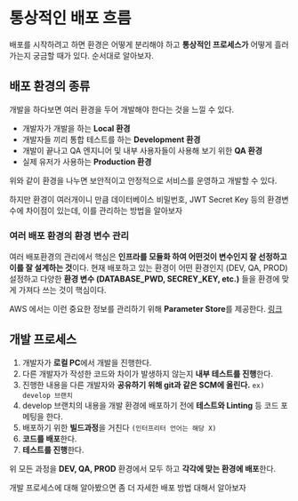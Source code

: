 # 통상적인 배포 흐름

배포를 시작하려고 하면 환경은 어떻게 분리해야 하고 **통상적인 프로세스가** 어떻게 흘러가는지 궁금할 때가 있다. 순서대로 알아보자.

## 배포 환경의 종류
개발을 하다보면 여러 환경을 두어 개발해야 한다는 것을 느낄 수 있다.
- 개발자가 개발을 하는 **Local 환경**
- 개발자들 끼리 통합 테스트를 하는 **Development 환경**
- 개발이 끝나고 QA 엔지니어 및 내부 사용자들이 사용해 보기 위한 **QA 환경**
- 실제 유저가 사용하는 **Production 환경**

위와 같이 환경을 나누면 보안적이고 안정적으로 서비스를 운영하고 개발할 수 있다.

하지만 환경이 여러개이니 만큼 데이터베이스 비밀번호, JWT Secret Key 등의 환경변수에 차이점이 있는데, 이를 관리하는 방법을 알아보자

### 여러 배포 환경의 환경 변수 관리
여러 배포환경의 관리에서 핵심은 **인프라를 모듈화 하여 어떤것이 변수인지 잘 선정하고 이를 잘 설계하는 것**이다.
현재 배포하고 있는 환경이 어떤 환경인지 (DEV, QA, PROD) 설정하고 다양한 **환경 변수 (DATABASE_PWD, SECREY_KEY, etc.)** 들을 환경에 맞게 가져다 쓰는 것이 핵심이다.

AWS 에서는 이런 중요한 정보를 관리하기 위해 **Parameter Store**를 제공한다. [링크](https://docs.aws.amazon.com/ko_kr/systems-manager/latest/userguide/systems-manager-parameter-store.html)

## 개발 프로세스
1. 개발자가 **로컬 PC**에서 개발을 진행한다.
2. 다른 개발자가 작성한 코드와 차이가 발생하지 않는지 **내부 테스트를 진행**한다.
3. 진행한 내용을 다른 개발자와 **공유하기 위해 git과 같은 SCM에 올린다.** `ex) develop 브랜치`
4. develop 브랜치의 내용을 개발 환경에 배포하기 전에 **테스트와 Linting** 등 코드 포메팅을 한다.
5. 배포하기 위한 **빌드과정**을 거친다 `(인터프리터 언어는 해당 X)`
6. **코드를 배포**한다.
7. **테스트를 진행**한다.

위 모든 과정을 **DEV, QA, PROD** 환경에서 모두 하고 **각각에 맞는 환경에 배포**한다.

개발 프로세스에 대해 알아봤으면 좀 더 자세한 배포 방법 대해서 알아보자
